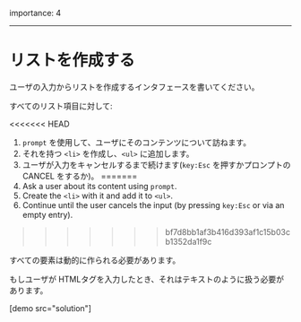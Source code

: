 importance: 4

---

# リストを作成する

ユーザの入力からリストを作成するインタフェースを書いてください。

すべてのリスト項目に対して:

<<<<<<< HEAD
1. `prompt` を使用して、ユーザにそのコンテンツについて訪ねます。
2. それを持つ `<li>` を作成し、`<ul>` に追加します。
3. ユーザが入力をキャンセルするまで続けます(`key:Esc` を押すかプロンプトの CANCEL をするか)。
=======
1. Ask a user about its content using `prompt`.
2. Create the `<li>` with it and add it to `<ul>`.
3. Continue until the user cancels the input (by pressing `key:Esc` or via an empty entry).
>>>>>>> bf7d8bb1af3b416d393af1c15b03cb1352da1f9c

すべての要素は動的に作られる必要があります。

もしユーザが HTMLタグを入力したとき、それはテキストのように扱う必要があります。

[demo src="solution"]
